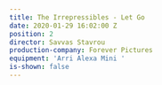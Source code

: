 ```yaml
---
title: The Irrepressibles - Let Go
date: 2020-01-29 16:02:00 Z
position: 2
director: Savvas Stavrou
production-company: Forever Pictures
equipment: 'Arri Alexa Mini '
is-shown: false
---
```


